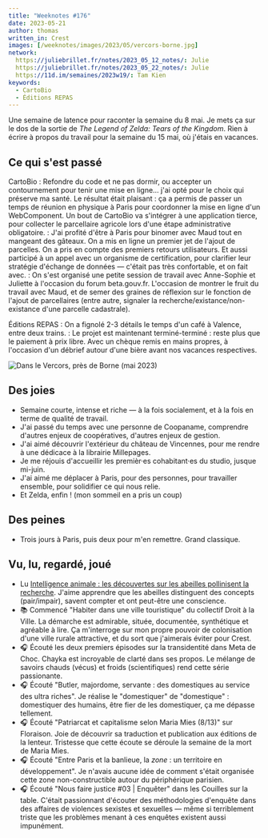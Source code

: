 ```yaml
---
title: "Weeknotes #176"
date: 2023-05-21
author: thomas
written_in: Crest
images: [/weeknotes/images/2023/05/vercors-borne.jpg]
network:
  https://juliebrillet.fr/notes/2023_05_12_notes/: Julie
  https://juliebrillet.fr/notes/2023_05_22_notes/: Julie
  https://11d.im/semaines/2023w19/: Tam Kien
keywords:
  - CartoBio
  - Éditions REPAS
---
```


Une semaine de latence pour raconter la semaine du 8 mai. Je mets ça sur le dos de la sortie de <i lang="en">The Legend of Zelda: Tears of the Kingdom</i>. Rien à écrire à propos du travail pour la semaine du 15 mai, où j'étais en vacances.

<!--more-->

## Ce qui s'est passé

CartoBio
: Refondre du code et ne pas dormir, ou accepter un contournement pour tenir une mise en ligne… j'ai opté pour le choix qui préserve ma santé. Le résultat était plaisant : ça a permis de passer un temps de réunion en physique à Paris pour coordonner la mise en ligne d'un WebComponent. Un bout de CartoBio va s'intégrer à une application tierce, pour collecter le parcellaire agricole lors d'une étape administrative obligatoire.
: J'ai profité d'être à Paris pour binomer avec Maud tout en mangeant des gâteaux. On a mis en ligne un premier jet de l'ajout de parcelles. On a pris en compte des premiers retours utilisateurs. Et aussi participé à un appel avec un organisme de certification, pour clarifier leur stratégie d'échange de données — c'était pas très confortable, et on fait avec.
: On s'est organisé une petite session de travail avec Anne-Sophie et Juliette à l'occasion du forum beta.gouv.fr. L'occasion de montrer le fruit du travail avec Maud, et de semer des graines de réflexion sur le fonction de l'ajout de parcellaires (entre autre, signaler la recherche/existance/non-existance d'une parcelle cadastrale).

Éditions REPAS
: On a fignolé 2-3 détails le temps d'un café à Valence, entre deux trains.
: Le projet est maintenant terminé-terminé : reste plus que le paiement à prix libre. Avec un chèque remis en mains propres, à l'occasion d'un débrief autour d'une bière avant nos vacances respectives.

![](/weeknotes/images/2023/05/vercors-borne.jpg "Dans le Vercors, près de Borne (mai 2023)")

## Des joies

- Semaine courte, intense et riche — à la fois socialement, et à la fois en terme de qualité de travail.
- J'ai passé du temps avec une personne de Coopaname, comprendre d'autres enjeux de coopératives, d'autres enjeux de gestion.
- J'ai aimé découvrir l'extérieur du château de Vincennes, pour me rendre à une dédicace à la librairie Millepages.
- Je me réjouis d'accueillir les premièr·es cohabitant·es du studio, jusque mi-juin.
- J'ai aimé me déplacer à Paris, pour des personnes, pour travailler ensemble, pour solidifier ce qui nous relie.
- Et Zelda, enfin ! (mon sommeil en a pris un coup)

## Des peines

- Trois jours à Paris, puis deux pour m'en remettre. Grand classique.

## Vu, lu, regardé, joué

- Lu [Intelligence animale : les découvertes sur les abeilles pollinisent la recherche](https://www.mediapart.fr/journal/culture-et-idees/130523/intelligence-animale-les-decouvertes-sur-les-abeilles-pollinisent-la-recherche). J'aime apprendre que les abeilles distinguent des concepts (pair/impair), savent compter et ont peut-être une conscience.
- 📚 Commencé "Habiter dans une ville touristique" du collectif Droit à la Ville. La démarche est admirable, située, documentée, synthétique et agréable à lire. Ça m'interroge sur mon propre pouvoir de colonisation d'une ville rurale attractive, et du sort que j'aimerais éviter pour Crest.
- 🎧 Écouté les deux premiers épisodes sur la transidentité dans Meta de Choc. Chayka est incroyable de clarté dans ses propos. Le mélange de savoirs chauds (vécus) et froids (scientifiques) rend cette série passionante.
- 🎧 Écouté "Butler, majordome, servante : des domestiques au service des ultra riches". Je réalise le "domestiquer" de "domestique" : domestiquer des humains, être fier de les domestiquer, ça me dépasse tellement.
- 🎧 Écouté "Patriarcat et capitalisme selon Maria Mies (8/13)" sur Floraison. Joie de découvrir sa traduction et publication aux éditions de la lenteur. Tristesse que cette écoute se déroule la semaine de la mort de Maria Mies.
- 🎧 Écouté "Entre Paris et la banlieue, la _zone_ : un territoire en développement". Je n'avais aucune idée de comment s'était organisée cette zone non-constructible autour du périphérique parisien.
- 🎧 Écouté "Nous faire justice #03 | Enquêter" dans les Couilles sur la table. C'était passionnant d'écouter des méthodologies d'enquête dans des affaires de violences sexistes et sexuelles — même si terriblement triste que les problèmes menant à ces enquêtes existent aussi impunément.
